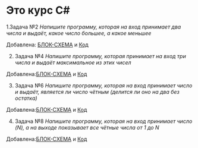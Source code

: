 # Это курс С#

1.Задача №2
*Напишите программу, которая на вход принимает два числа и выдаёт, какое число большее, а какое меньшее*

Добавлена: [БЛОК-СХЕМА](qwerty1/1.drawio.png) и [Код](qwerty1/Program.cs)

2. Задача №4
*Напишите программу, которая принимает на вход три числа и выдаёт максимальное из этих чисел*

Добавлена:[БЛОК-СХЕМА](qwerty2/2.drawio.png) и [Код](qwerty2/Program.cs)

3. Задача №6
*Напишите программу, которая на вход принимает число и выдаёт, является ли число чётным (делится ли оно на два без остатка)*


Добавлена:[БЛОК-СХЕМА](qwerty3/3.drawio.png) и [Код](qwerty3/Program.cs)


4. Задача №8
*Напишите программу, которая на вход принимает число (N), а на выходе показывает все чётные числа от 1 до N*

Добавлена:[БЛОК-СХЕМА](qwerty4/4.drawio.png) и [Код](qwerty4/Program.cs)